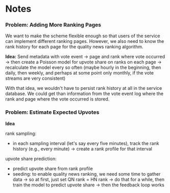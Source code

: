 # Notes

### Problem: Adding More Ranking Pages

We want to make the scheme flexible enough so that users of the service can implement different ranking pages.
However, we also need to know the rank history for each page for the quality news ranking algorithm.

**Idea:** Send metadata with vote event -> page and rank where vote occurred -> then create a Poisson model for upvote share on ranks on each page -> recalculate the model every so often (maybe hourly in the beginning, then daily, then weekly, and perhaps at some point only monthly, if the vote streams are very consistent)

With that idea, we wouldn't have to persist rank history at all in the service database.
We could get than information from the vote event log where the rank and page where the vote occurred is stored.

### Problem: Estimate Expected Upvotes

**Idea**

rank sampling:

- in each sampling interval (let's say every five minutes), track the rank history (e.g., every minute) -> create a rank profile for that interval

upvote share prediction:

- predict upvote share from rank profile
- seeding: to enable quality news ranking, we need some time to gather data -> so at first, just set QN rank = HN rank -> do that for a while, then train the model to predict upvote share -> then the feedback loop works 

